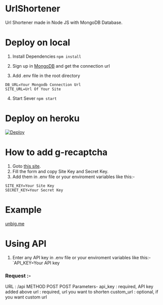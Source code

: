 # UrlShortener

Url Shortener made in Node JS with MongoDB Database.


# Deploy on local

1. Install Dependencies
`npm install`

2. Sign up in [MongoDB](https://www.mongodb.com/cloud/atlas/register) and get the connection url

3. Add .env file in the root directory
```
DB_URL=Your Mongodb Connection Url
SITE_URL=Url Of Your Site
```

4. Start Sever
`npm start`


# Deploy on heroku

[![Deploy](https://www.herokucdn.com/deploy/button.svg)](https://heroku.com/deploy?template=https://github.com/leeveshkamboj/UrlShortener/)


# How to add g-recaptcha

1. Goto [this site](https://www.google.com/recaptcha/admin/create).
2. Fill the form and copy Site Key and Secret Key.
3. Add them in .env file or your enviroment variables like this:-
```
SITE_KEY=Your Site Key
SECRET_KEY=Your Secret Key
```


# Example
[unbig.me](https://unbig.me/)


# Using API

1. Enter any API key in .env file or your enviroment variables like this:-
`API_KEY=Your API key

### Request :-
URL : /api METHOD POST
POST Parameters-
api_key : required, API key added above
url : required, url you want to shorten
custom_url : optional, if you want custom url